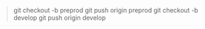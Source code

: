 > git checkout -b preprod
> git push origin preprod
> git checkout -b develop
> git push origin develop